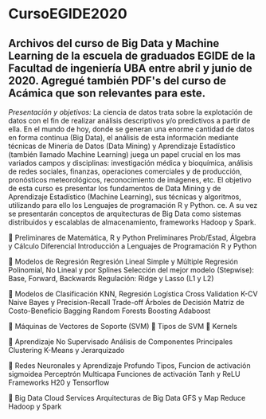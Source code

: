 # CursoEGIDE2020
Archivos del curso de Big Data y Machine Learning de la escuela de graduados EGIDE de la Facultad de ingeniería UBA entre abril y junio de 2020. Agregué también PDF's del curso de Acámica que son relevantes para este.
-------------------------------------------------------------------------------------------------------------
*Presentación y objetivos:*
La ciencia de datos trata sobre la explotación de datos con el fin de realizar análisis descriptivos y/o
predictivos a partir de ella. En el mundo de hoy, donde se generan una enorme cantidad de datos en forma
continua (Big Data), el análisis de esta información mediante técnicas de Minería de Datos (Data Mining) y
Aprendizaje Estadístico (también llamado Machine Learning) juega un papel crucial en los mas variados
campos y disciplinas: investigación médica y bioquímica, análisis de redes sociales, finanzas, operaciones
comerciales y de producción, pronósticos meteorológicos, reconocimiento de imágenes, etc.
El objetivo de esta curso es presentar los fundamentos de Data Mining y de Aprendizaje Estadístico
(Machine Learning), sus técnicas y algoritmos, utilizando para ello los Lenguajes de programación R y
Python. ce.
A su vez se presentarán conceptos de arquitecturas de Big Data como sistemas distribuidos y escalablas de
almacenamiento, frameworks Hadoop y Spark.

 Preliminares de Matemática, R y Python
 Preliminares Prob/Estad, Álgebra y Cálculo Diferencial
Introducción a Lenguajes de Programación R y Python

 Modelos de Regresión
Regresión Lineal Simple y Múltiple
Regresión Polinomial, No Lineal y por Splines
Selección del mejor modelo (Stepwise): Base, Forward, Backwards
Regulación: Ridge y Lasso (L1 y L2)

 Modelos de Clasificación
KNN, Regresión Logística
Cross Validation
K-CV
Naive Bayes y Precision-Recall Trade-off
Árboles de Decisión
Matriz de Costo-Beneficio
Bagging
Random Forests
Boosting
Adaboost

 Máquinas de Vectores de Soporte (SVM)
 Tipos de SVM
 Kernels

 Aprendizaje No Supervisado
Análisis de Componentes Principales
Clustering K-Means y Jerarquizado

 Redes Neuronales y Aprendizaje Profundo
Tipos, Funcion de activación sigmoidea
Perceptrón Multicapa
Funciones de activación Tanh y ReLU
Frameworks H20 y Tensorflow

 Big Data
Cloud Services
Arquitecturas de Big Data
GFS y Map Reduce
Hadoop y Spark
